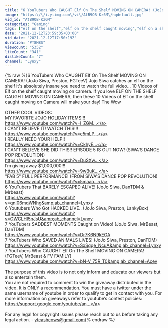 ```yaml
---
title: "6 YouTubers Who CAUGHT Elf On The Shelf MOVING ON CAMERA! (JoJo Siwa, Preston)"
image: "https:\/\/i.ytimg.com\/vi\/AtB9OB-Kz6M\/hqdefault.jpg"
vid_id: "AtB9OB-Kz6M"
categories: "Gaming"
tags: ["elf on the shelf","elf on the shelf caught moving","elf on a shelf caught moving on camera"]
date: "2021-12-12T23:59:35+03:00"
vid_date: "2021-12-12T17:50:19Z"
duration: "PT8M8S"
viewcount: "5352"
likeCount: "341"
dislikeCount: "7"
channel: "Lynxy"
---
```

{% raw %}6 YouTubers Who CAUGHT Elf On The Shelf MOVING ON CAMERA! (JoJo Siwa, Preston, FGTeeV) Jojo Siwa catches an elf on the shelf it's absolutely insane you need to watch the full video... 10 Videos of Elf on the shelf caught moving on camera. If you love ELF ON THE SHELF CAUGHT MOVING ON CAMERA, then these 10 Videos of Elf on the shelf caught moving on Camera will make your day! The Wow <br /><br />OTHER COOL VIDEOS:<br />MY FAVORITE JOJO HOLIDAY ITEMS!!!<br /><a rel="nofollow" target="blank" href="https://www.youtube.com/watch?v=I_ZGM...">https://www.youtube.com/watch?v=I_ZGM...</a><br />I CAN’T BELIEVE IT! WATCH THIS!!!<br /><a rel="nofollow" target="blank" href="https://www.youtube.com/watch?v=e5mLP...">https://www.youtube.com/watch?v=e5mLP...</a><br />I REALLY NEED YOUR HELP!!<br /><a rel="nofollow" target="blank" href="https://www.youtube.com/watch?v=CkhyE...">https://www.youtube.com/watch?v=CkhyE...</a><br />I CAN'T BELIEVE SHE DID THIS!! EPISODE 5 IS OUT NOW! (SIWA'S DANCE POP REVOLUTION)<br /><a rel="nofollow" target="blank" href="https://www.youtube.com/watch?v=DuSXw...">https://www.youtube.com/watch?v=DuSXw...</a><br />I’m giving away $1,000,000!!!<br /><a rel="nofollow" target="blank" href="https://www.youtube.com/watch?v=9wBuK...">https://www.youtube.com/watch?v=9wBuK...</a><br />&quot;FAB 5&quot; FULL PERFORMANCE! (FROM SIWA'S DANCE POP REVOLUTION)<br /><a rel="nofollow" target="blank" href="https://www.youtube.com/watch?v=5maao...">https://www.youtube.com/watch?v=5maao...</a><br />6 YouTubers That BARELY ESCAPED ALIVE! (JoJo Siwa, DanTDM &amp; Mrbeast)<br /><a rel="nofollow" target="blank" href="https://www.youtube.com/watch?v=qnI06mqWNhg&amp;ab_channel=Lynxy">https://www.youtube.com/watch?v=qnI06mqWNhg&amp;ab_channel=Lynxy</a><br />6 Youtubers Who Got HACKED LIVE.. (JoJo Siwa, Preston, LankyBox)<br /><a rel="nofollow" target="blank" href="https://www.youtube.com/watch?v=OWCLHI5nJsU&amp;ab_channel=Lynxy">https://www.youtube.com/watch?v=OWCLHI5nJsU&amp;ab_channel=Lynxy</a><br />7 YouTubers SADDEST MOMENTS Caught on Video! (JoJo Siwa, MrBeast, DanTDM)<br /><a rel="nofollow" target="blank" href="https://www.youtube.com/watch?v=Dr7K6N9kEOA">https://www.youtube.com/watch?v=Dr7K6N9kEOA</a><br />7 YouTubers Who SAVED ANIMALS LIVES! (JoJo Siwa, Preston, DanTDM)<br /><a rel="nofollow" target="blank" href="https://www.youtube.com/watch?v=SxSgqe_NcuA&amp;ab_channel=Lynxy">https://www.youtube.com/watch?v=SxSgqe_NcuA&amp;ab_channel=Lynxy</a><br />7 YouTubers Who CAUGHT Elf On The Shelf MOVING ON CAMERA! (FGTeeV, MrBeast &amp; FV FAMILY)<br /><a rel="nofollow" target="blank" href="https://www.youtube.com/watch?v=bN-V_75R_T0&amp;ab_channel=Acey">https://www.youtube.com/watch?v=bN-V_75R_T0&amp;ab_channel=Acey</a><br /><br />The purpose of this video is to not only inform and educate our viewers but also entertain them.<br />You are not required to comment to win the giveaway distributed in the video. It is ONLY a recommendation. You must have a twitter under the same username of youtube in order to qualify to get in contact with you. For more information on giveaways refer to youtube’s contest policies: <br /><a rel="nofollow" target="blank" href="https://support.google.com/youtube/an...">https://support.google.com/youtube/an...</a><br /><br />For any legal for copyright issues please reach out to us before taking any legal action. - ytcashcows@gmail.com{% endraw %}

